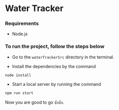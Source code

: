 # Water Tracker

### Requirements

* Node.js

### To run the project, follow the steps below

* Go to the `waterTrackerSrc` directory in the terminal.

* Install the dependencies by the command

```
node install
```

* Start a local server by running the command
```
npm run start
```

Now you are good to go 👍👍.
